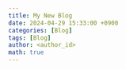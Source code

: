 ```yaml
---
title: My New Blog
date: 2024-04-29 15:33:00 +0900
categories: [Blog]
tags: [Blog]
author: <author_id>
math: true
---
```

